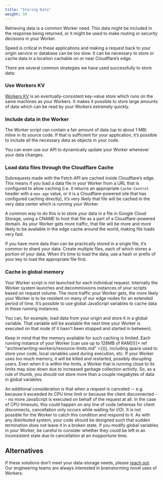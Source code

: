 ```yaml
---
title: "Storing Data"
weight: 50
---
```


Retrieving data is a common Worker need. This data might be included in the response being
returned, or it might be used to make routing or security decisions in your Worker.

Speed is critical in these applications and making a request back to your origin service or
database can be too slow. It can be necessary to store or cache data in a location cachable on or
near Cloudflare’s edge.

There are several common strategies we have used successfully to store data:

### Use Workers KV

[Workers KV](/kv/) is an eventually-consistent key-value store which runs on the same machines as
your Workers. It makes it possible to store large amounts of data which can be read by your
Workers extremely quickly.

### Include data in the Worker

The Worker script can contain a fair amount of data (up to about 1 MB) inline in its source code.
If that is sufficient for your application, it’s possible to include all the necessary data as
objects in your code.

You can even use our API to dynamically update your Worker whenever your data changes.

### Load data files through the Cloudflare Cache

Subrequests made with the Fetch API are cached inside Cloudflare’s edge. This
means if you load a data file in your Worker from a URL that is configured to allow
caching (i.e. it returns an appropriate `Cache-Control` header with a `max-age` value, or it is a
Cloudflare-powered site that has configured caching directly), it’s very likely that file will be
cached in the very data center which is running your Worker.

A common way to do this is to store your data in a file in Google Cloud Storage, using a CNAME to host that
file as a part of a Cloudflare-powered domain. As your Worker gets more traffic, that file will be more and more
likely to be available in the edge cache around the world, making file loads very fast.

If you have more data than can be practically stored in a single file, it’s common to shard your data. Create multiple
files, each of which stores a portion of your data. When it’s time to load the data, use a hash or prefix of your key
to load the appropriate file first.

### Cache in global memory

Your Worker script is not launched for each individual request. Internally the Worker system
launches and decommissions instances of your scripts based on request volume. The more traffic
your Worker gets, the more likely your Worker is to be resident on many of our edge nodes for an extended period of time. It’s possible
to use global JavaScript variables to cache data in these running instances.

You can, for example, load data from your origin and store it in a global variable. That variable will be available
the next time your Worker is executed on that node (if it hasn't been stopped and started in between).

Keep in mind that the memory available for such caching is limited. Each running instance of your
Worker [can use up to 128MB of RAM]({{< ref "archive/writing-workers/resource-limits.md" >}})), including
space used to store your code, local variables used during execution, etc. If your Worker uses too
much memory, it will be killed and restarted, possibly disrupting users. Even when it is within the
limits, a Worker that is running close to its limits may slow down due to increased garbage
collection activity. So, as a rule of thumb, you should not store more than a couple megabytes of
data in global variables.

An additional consideration is that when a request is canceled -- e.g. because it
exceeded its CPU time limit or because the client disconnected -- no more JavaScript is executed on
behalf of the request at all. In the case of CPU timeouts, this could happen on any line of code
(whereas for client disconnects, cancellation only occurs while waiting for I/O). It is not possible
for the Worker to catch this condition and respond to it. As with any distributed system, your code
should be designed such that sudden termination does not leave it in a broken state. If you modify
global variables in your Worker, be careful to consider whether they could be left in an
inconsistent state due to cancellation at an inopportune time.

## Alternatives

If these solutions don’t meet your data-storage needs, please [reach out](https://community.cloudflare.com/c/developers/workers).
Our engineering teams are always interested in brainstorming novel uses of Workers.
